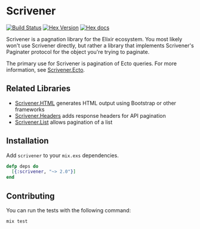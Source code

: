 # Scrivener

[![Build Status](https://travis-ci.org/drewolson/scrivener.svg)](https://travis-ci.org/drewolson/scrivener) [![Hex Version](http://img.shields.io/hexpm/v/scrivener.svg?style=flat)](https://hex.pm/packages/scrivener) [![Hex docs](http://img.shields.io/badge/hex.pm-docs-green.svg?style=flat)](https://hexdocs.pm/scrivener)

Scrivener is a pagnation library for the Elixir ecosystem. You most likely won't use Scrivener directly, but rather a library that implements Scrivener's Paginater protocol for the object you're trying to paginate.

The primary use for Scrivener is pagination of Ecto queries. For more information, see [Scrivener.Ecto](https://github.com/drewolson/scrivener_ecto).

## Related Libraries

* [Scrivener.HTML](https://github.com/mgwidmann/scrivener_html) generates HTML output using Bootstrap or other frameworks
* [Scrivener.Headers](https://github.com/doomspork/scrivener_headers) adds response headers for API pagination
* [Scrivener.List](https://github.com/stephenmoloney/scrivener_list) allows pagination of a list

## Installation

Add `scrivener` to your `mix.exs` dependencies.

```elixir
defp deps do
  [{:scrivener, "~> 2.0"}]
end
```

## Contributing

You can run the tests with the following command:

```elixir
mix test
```
